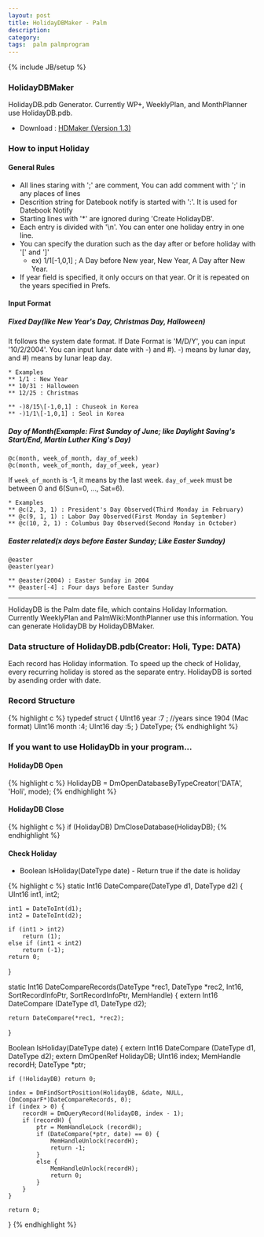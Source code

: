 ```yaml
---
layout: post
title: HolidayDBMaker - Palm
description: 
category: 
tags:  palm palmprogram 
---
```

{% include JB/setup %}


### HolidayDBMaker

HolidayDB.pdb Generator. Currently WP+, WeeklyPlan, and MonthPlanner use HolidayDB.pdb.

- Download : [HDMaker (Version 1.3)](https://dl.dropboxusercontent.com/u/4345768/jmjeong.com/HDMaker.zip)

### How to input Holiday

#### General Rules 

- All lines staring with ';' are comment, You can add comment with ';' in any places of lines
- Descrition string for Datebook notify is started with ':'. It is used for Datebook Notify
- Starting lines with '*' are ignored during 'Create HolidayDB'.
- Each entry is divided with '\\n'. You can enter one holiday entry in one line.
- You can specify the duration such as the day after or before holiday with '\[' and '\]'
  - ex) 1/1\[-1,0,1] ; A Day before New year, New Year, A Day after New Year.
- If year field is specified, it only occurs on that year. Or it is repeated on the years specified in Prefs.

#### Input Format 

##### Fixed Day(like New Year's Day, Christmas Day, Halloween)

It follows the system date format. If Date Format is 'M/D/Y', you can input '10/2/2004'.  You can
input lunar date with -) and #). -) means by lunar day, and #) means by lunar leap day.

	* Examples
	** 1/1 : New Year
	** 10/31 : Halloween
	** 12/25 : Christmas 
	
	** -)8/15\[-1,0,1] : Chuseok in Korea
	** -)1/1\[-1,0,1] : Seol in Korea

##### Day of Month(Example: First Sunday of June; like Daylight Saving's Start/End, Martin Luther King's Day)


	@c(month, week_of_month, day_of_week)
	@c(month, week_of_month, day_of_week, year)


If `week_of_month` is -1, it means by the last week. `day_of_week` must be between 0 and 6(Sun=0, ..., Sat=6).

	* Examples
	** @c(2, 3, 1) : President's Day Observed(Third Monday in February)
	** @c(9, 1, 1) : Labor Day Observed(First Monday in September)
	** @c(10, 2, 1) : Columbus Day Observed(Second Monday in October)

##### Easter related(x days before Easter Sunday; Like Easter Sunday)

	@easter
	@easter(year)

	** @easter(2004) : Easter Sunday in 2004
	** @easter[-4] : Four days before Easter Sunday

---


HolidayDB is the Palm date file, which contains Holiday Information. Currently WeeklyPlan and
PalmWiki:MonthPlanner use this information. You can generate HolidayDB by HolidayDBMaker.

### Data structure of HolidayDB.pdb(Creator: Holi, Type: DATA)

Each record has Holiday information.  To speed up the check of Holiday, every recurring holiday is
stored as the separate entry. HolidayDB is sorted by asending order with date.

### Record Structure 

{% highlight c %}
typedef struct {
   UInt16 year :7 ; //years since 1904 (Mac format)
   UInt16 month :4;
   UInt16 day :5;
} DateType;
{% endhighlight %}

### If you want to use HolidayDb in your program...

####  HolidayDB Open

{% highlight c %}
    HolidayDB = DmOpenDatabaseByTypeCreator('DATA', 'Holi', mode);
{% endhighlight %}

#### HolidayDB Close

{% highlight c %}
    if (HolidayDB) DmCloseDatabase(HolidayDB);
{% endhighlight %}

#### Check Holiday 

-  Boolean IsHoliday(DateType date) - Return true if the date is holiday

{% highlight c %}
static Int16 DateCompare(DateType d1, DateType d2)
{
    UInt16 int1, int2;

    int1 = DateToInt(d1);
    int2 = DateToInt(d2);

    if (int1 > int2)
        return (1);
    else if (int1 < int2)
        return (-1);
    return 0;
}

static Int16 DateCompareRecords(DateType *rec1,
                                DateType *rec2,
                                Int16,
                                SortRecordInfoPtr,
                                SortRecordInfoPtr,
                                MemHandle)
{
    extern Int16 DateCompare (DateType d1, DateType d2);
    
    return DateCompare(*rec1, *rec2);
}

Boolean IsHoliday(DateType date)
{
    extern Int16 DateCompare (DateType d1, DateType d2);
    extern DmOpenRef HolidayDB;
    UInt16  index;
    MemHandle   recordH;
    DateType *ptr;

    if (!HolidayDB) return 0;
    
    index = DmFindSortPosition(HolidayDB, &date, NULL, (DmComparF*)DateCompareRecords, 0);
    if (index > 0) {
        recordH = DmQueryRecord(HolidayDB, index - 1);
        if (recordH) {
            ptr = MemHandleLock (recordH);
            if (DateCompare(*ptr, date) == 0) {
                MemHandleUnlock(recordH);
                return -1;
            }
            else {
                MemHandleUnlock(recordH);
                return 0;
            }
        }
    }

    return 0;
}
{% endhighlight %}



